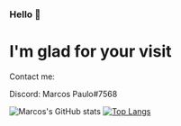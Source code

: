 ### Hello 👋

# I'm glad for your visit

Contact me:

Discord: Marcos Paulo#7568


![Marcos's GitHub stats](https://github-readme-stats.vercel.app/api?username=themarcospaulo&show_icons=true&theme=radical)  [![Top Langs](https://github-readme-stats.vercel.app/api/top-langs/?username=themarcospaulo&show_icons=true&theme=radical)](https://github.com/anuraghazra/github-readme-stats)
